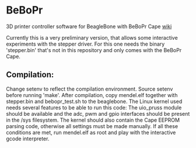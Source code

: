 BeBoPr
======

3D printer controller software for BeagleBone with BeBoPr Cape [wiki](wiki/Home-of-the-BeBoPr)

Currently this is a very preliminary version, that allows some interactive
experiments with the stepper driver. For this one needs the binary 'stepper.bin'
that's not in this repository and only comes with the BeBoPr Cape.

Compilation:
------------
Change setenv to reflect the compilation environment.
Source setenv before running 'make'.
After compilation, copy mendel.elf together with stepper.bin and
bebopr_test.sh to the beaglebone.
The Linux kernel used needs several features to be able to run this code:
The uio_pruss module should be available and the adc, pwm and gpio
interfaces should be present in the /sys filesystem.
The kernel should also contain the Cape EEPROM parsing code, otherwise all
settings must be made manually.
If all these conditions are met, run mendel.elf as root and play with
the interactive gcode interpreter.

